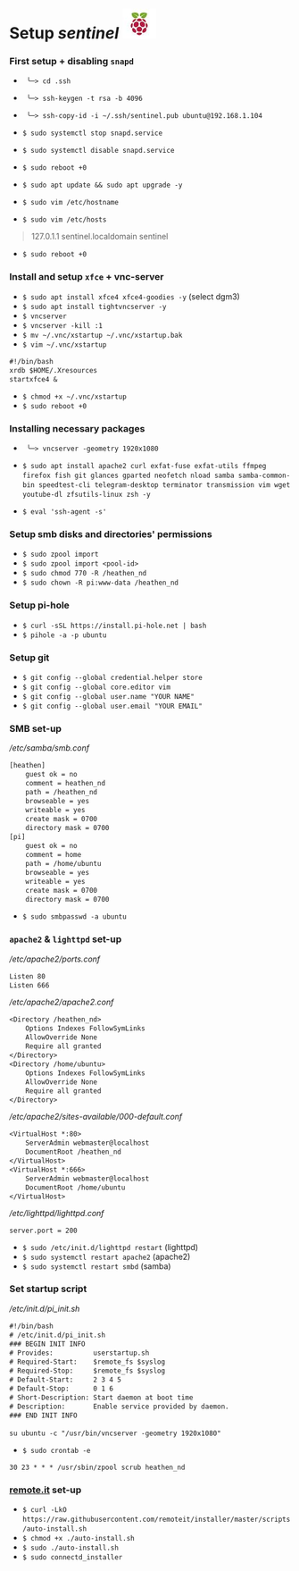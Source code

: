 # Setup *sentinel* ![flameboi! image](https://github.com/atheistd/atheistd.github.io/raw/master/assets/sentinel/sentinel.jpg)



### First setup + disabling `snapd`

- ` ╰─> cd .ssh`
- ` ╰─> ssh-keygen -t rsa -b 4096`
- ` ╰─> ssh-copy-id -i ~/.ssh/sentinel.pub ubuntu@192.168.1.104`

- `$ sudo systemctl stop snapd.service`
- `$ sudo systemctl disable snapd.service`
- `$ sudo reboot +0`

- `$ sudo apt update && sudo apt upgrade -y`
- `$ sudo vim /etc/hostname`
- `$ sudo vim /etc/hosts`
> 127.0.1.1 sentinel.localdomain sentinel
- `$ sudo reboot +0`



### Install and setup `xfce` + vnc-server

- `$ sudo apt install xfce4 xfce4-goodies -y` (select dgm3)
- `$ sudo apt install tightvncserver -y`
- `$ vncserver`
- `$ vncserver -kill :1`
- `$ mv ~/.vnc/xstartup ~/.vnc/xstartup.bak`
- `$ vim ~/.vnc/xstartup`
```
#!/bin/bash
xrdb $HOME/.Xresources
startxfce4 &
```
- `$ chmod +x ~/.vnc/xstartup`
- `$ sudo reboot +0`



### Installing necessary packages

- ` ╰─> vncserver -geometry 1920x1080`

- `$ sudo apt install apache2 curl exfat-fuse exfat-utils ffmpeg firefox fish git glances gparted neofetch nload samba samba-common-bin speedtest-cli telegram-desktop terminator transmission vim wget youtube-dl zfsutils-linux zsh -y`
- `$ eval 'ssh-agent -s'`



### Setup smb disks and directories' permissions

- `$ sudo zpool import`
- `$ sudo zpool import <pool-id>`
- `$ sudo chmod 770 -R /heathen_nd`
- `$ sudo chown -R pi:www-data /heathen_nd`



### Setup pi-hole

- `$ curl -sSL https://install.pi-hole.net | bash`
- `$ pihole -a -p ubuntu`



### Setup git

- `$ git config --global credential.helper store`
- `$ git config --global core.editor vim`
- `$ git config --global user.name "YOUR NAME"`
- `$ git config --global user.email "YOUR EMAIL"`



### SMB set-up

*/etc/samba/smb.conf*
```
[heathen]
	guest ok = no
	comment = heathen_nd
	path = /heathen_nd
	browseable = yes
	writeable = yes
	create mask = 0700
	directory mask = 0700
[pi]
	guest ok = no
	comment = home
	path = /home/ubuntu
	browseable = yes
	writeable = yes
	create mask = 0700
	directory mask = 0700
```

- `$ sudo smbpasswd -a ubuntu`



### `apache2` & `lighttpd` set-up

*/etc/apache2/ports.conf*
```
Listen 80
Listen 666
```

*/etc/apache2/apache2.conf*
```
<Directory /heathen_nd>
	Options Indexes FollowSymLinks
	AllowOverride None
	Require all granted
</Directory>
<Directory /home/ubuntu>
	Options Indexes FollowSymLinks
	AllowOverride None
	Require all granted
</Directory>
```

*/etc/apache2/sites-available/000-default.conf*
```
<VirtualHost *:80>
	ServerAdmin webmaster@localhost
	DocumentRoot /heathen_nd
</VirtualHost>
<VirtualHost *:666>
	ServerAdmin webmaster@localhost
	DocumentRoot /home/ubuntu
</VirtualHost>
```

*/etc/lighttpd/lighttpd.conf*
```
server.port = 200
```

- `$ sudo /etc/init.d/lighttpd restart` (lighttpd)
- `$ sudo systemctl restart apache2` (apache2)
- `$ sudo systemctl restart smbd` (samba)



### Set startup script

*/etc/init.d/pi_init.sh*
```
#!/bin/bash
# /etc/init.d/pi_init.sh
### BEGIN INIT INFO
# Provides:          userstartup.sh
# Required-Start:    $remote_fs $syslog
# Required-Stop:     $remote_fs $syslog
# Default-Start:     2 3 4 5
# Default-Stop:      0 1 6
# Short-Description: Start daemon at boot time
# Description:       Enable service provided by daemon.
### END INIT INFO

su ubuntu -c "/usr/bin/vncserver -geometry 1920x1080"
```

- `$ sudo crontab -e`

```
30 23 * * * /usr/sbin/zpool scrub heathen_nd
```



### [remote.it](http://remote.it/) set-up

- `$ curl -LkO https://raw.githubusercontent.com/remoteit/installer/master/scripts/auto-install.sh`
- `$ chmod +x ./auto-install.sh`
- `$ sudo ./auto-install.sh`
- `$ sudo connectd_installer`
